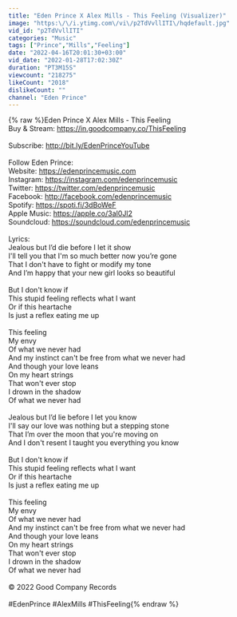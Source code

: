 ```yaml
---
title: "Eden Prince X Alex Mills - This Feeling (Visualizer)"
image: "https:\/\/i.ytimg.com\/vi\/p2TdVvllITI\/hqdefault.jpg"
vid_id: "p2TdVvllITI"
categories: "Music"
tags: ["Prince","Mills","Feeling"]
date: "2022-04-16T20:01:30+03:00"
vid_date: "2022-01-28T17:02:30Z"
duration: "PT3M15S"
viewcount: "218275"
likeCount: "2018"
dislikeCount: ""
channel: "Eden Prince"
---
```

{% raw %}Eden Prince X Alex Mills - This Feeling<br />Buy &amp; Stream: <a rel="nofollow" target="blank" href="https://in.goodcompany.co/ThisFeeling">https://in.goodcompany.co/ThisFeeling</a><br /><br />Subscribe: <a rel="nofollow" target="blank" href="http://bit.ly/EdenPrinceYouTube">http://bit.ly/EdenPrinceYouTube</a><br /><br />Follow Eden Prince:<br />Website: <a rel="nofollow" target="blank" href="https://edenprincemusic.com">https://edenprincemusic.com</a><br />Instagram: <a rel="nofollow" target="blank" href="https://instagram.com/edenprincemusic">https://instagram.com/edenprincemusic</a><br />Twitter: <a rel="nofollow" target="blank" href="https://twitter.com/edenprincemusic">https://twitter.com/edenprincemusic</a><br />Facebook: <a rel="nofollow" target="blank" href="http://facebook.com/edenprincemusic">http://facebook.com/edenprincemusic</a><br />Spotify: <a rel="nofollow" target="blank" href="https://spoti.fi/3dBoWeF">https://spoti.fi/3dBoWeF</a><br />Apple Music: <a rel="nofollow" target="blank" href="https://apple.co/3aI0Jl2">https://apple.co/3aI0Jl2</a><br />Soundcloud: <a rel="nofollow" target="blank" href="https://soundcloud.com/edenprincemusic">https://soundcloud.com/edenprincemusic</a><br /><br />Lyrics:<br />Jealous but I’d die before I let it show<br />I'll tell you that I'm so much better now you’re gone<br />That I don't have to fight or modify my tone<br />And I’m happy that your new girl looks so beautiful<br /><br />But I don't know if<br />This stupid feeling reflects what I want<br />Or if this heartache<br />Is just a reflex eating me up<br /><br />This feeling<br />My envy<br />Of what we never had<br />And my instinct can't be free from what we never had<br />And though your love leans<br />On my heart strings<br />That won't ever stop<br />I drown in the shadow<br />Of what we never had<br /><br />Jealous but I’d lie before I let you know<br />I'll say our love was nothing but a stepping stone<br />That I’m over the moon that you're moving on<br />And I don't resent I taught you everything you know<br /><br />But I don't know if<br />This stupid feeling reflects what I want<br />Or if this heartache<br />Is just a reflex eating me up<br /><br />This feeling<br />My envy<br />Of what we never had<br />And my instinct can't be free from what we never had<br />And though your love leans<br />On my heart strings<br />That won't ever stop<br />I drown in the shadow<br />Of what we never had<br /><br />© 2022 Good Company Records<br /><br />#EdenPrince #AlexMills #ThisFeeling{% endraw %}
